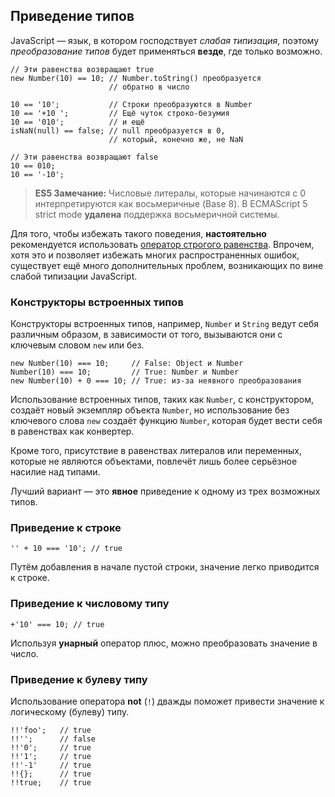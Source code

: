 ## Приведение типов

JavaScript — язык, в котором господствует *слабая типизация*, поэтому *преобразование типов* будет применяться **везде**, где только возможно.

    // Эти равенства возвращают true
    new Number(10) == 10; // Number.toString() преобразуется
                          // обратно в число

    10 == '10';           // Строки преобразуются в Number
    10 == '+10 ';         // Ещё чуток строко-безумия
    10 == '010';          // и ещё
    isNaN(null) == false; // null преобразуется в 0,
                          // который, конечно же, не NaN

    // Эти равенства возвращают false
    10 == 010;
    10 == '-10';

> **ES5 Замечание:** Числовые литералы, которые начинаются с 0 интерпретируются как восьмеричные (Base 8). В ECMAScript 5 strict mode **удалена** поддержка восьмеричной системы.

Для того, чтобы избежать такого поведения, **настоятельно** рекомендуется использовать [оператор строгого равенства](#types.equality). Впрочем, хотя это и позволяет избежать многих распространенных ошибок, существует ещё много дополнительных проблем, возникающих по вине слабой типизации JavaScript.

### Конструкторы встроенных типов

Конструкторы встроенных типов, например, `Number` и `String` ведут себя различным образом, в зависимости от того, вызываются они с ключевым словом `new` или без.

    new Number(10) === 10;     // False: Object и Number
    Number(10) === 10;         // True: Number и Number
    new Number(10) + 0 === 10; // True: из-за неявного преобразования

Использование встроенных типов, таких как `Number`, с конструктором, создаёт новый экземпляр объекта `Number`, но использование без ключевого слова `new` создаёт функцию `Number`, которая будет вести себя в равенствах как конвертер.

Кроме того, присутствие в равенствах литералов или переменных, которые не являются объектами, повлечёт лишь более серьёзное насилие над типами.

Лучший вариант — это **явное** приведение к одному из трех возможных типов.

### Приведение к строке

    '' + 10 === '10'; // true

Путём добавления в начале пустой строки, значение легко приводится к строке.

### Приведение к числовому типу

    +'10' === 10; // true

Используя **унарный** оператор плюс, можно преобразовать значение в число.

### Приведение к булеву типу

Использование оператора **not** (`!`) дважды поможет привести значение к логическому (булеву) типу.

    !!'foo';   // true
    !!'';      // false
    !!'0';     // true
    !!'1';     // true
    !!'-1'     // true
    !!{};      // true
    !!true;    // true

